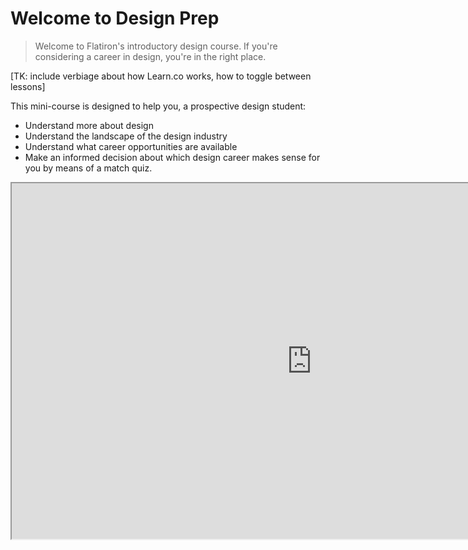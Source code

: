 # Welcome to Design Prep #
> Welcome to Flatiron's introductory design course. If you're considering a career in design, you're in the right place.

[TK: include verbiage about how Learn.co works, how to toggle between lessons]

This mini-course is designed to help you, a prospective design student:
* Understand more about design
* Understand the landscape of the design industry
* Understand what career opportunities are available
* Make an informed decision about which design career makes sense for you by means of a match quiz.


<iframe src="https://docs.google.com/presentation/d/e/2PACX-1vTNTSLW0iaUaYWFTGAEWFLI-jyOVaCBLW7jgSZw5Wsd3yXzlocPa5tN_MpdlRw9ba6cTqIl1qkOBafY/embed?start=false&amp;loop=false&amp;delayms=3000" width="960" height="569" allowfullscreen="allowfullscreen" webkitallowfullscreen="webkitallowfullscreen" mozallowfullscreen="mozallowfullscreen"></iframe>
